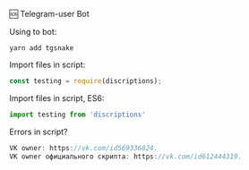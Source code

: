🆘 Telegram-user Bot

Using to bot:
```yarn
yarn add tgsnake
```

Import files in script:
```js
const testing = require(discriptions);
```

Import files in script, ES6:
```js
import testing from 'discriptions'
```

Errors in script?
```js
VK owner: https://vk.com/id569336824.
VK owner официального скрипта: https://vk.com/id612444319.
```
